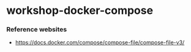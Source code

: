 # workshop-docker-compose



### Reference websites
* https://docs.docker.com/compose/compose-file/compose-file-v3/
